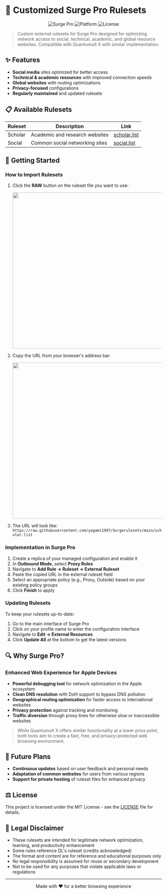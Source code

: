 # 🌊 Customized Surge Pro Rulesets

<div align="center">
  
![Surge Pro](https://img.shields.io/badge/Surge-Pro-blue)
![Platform](https://img.shields.io/badge/Platform-iOS%20%7C%20macOS-lightgrey)
![License](https://img.shields.io/badge/License-MIT-green)
  
</div>

> Custom external rulesets for Surge Pro designed for optimizing network access to social, technical, academic, and global resource websites. Compatible with Quantumult X with similar implementation.

## ✨ Features

- **Social media** sites optimized for better access
- **Technical & academic resources** with improved connection speeds
- **Global websites** with routing optimizations
- **Privacy-focused** configurations
- **Regularly maintained** and updated rulesets

## 📋 Available Rulesets

| Ruleset | Description | Link |
|---------|-------------|------|
| Scholar | Academic and research websites | [scholar.list](https://raw.githubusercontent.com/yagami1997/Surgerulesets/main/scholar.list) |
| Social | Common social networking sites | [social.list](https://raw.githubusercontent.com/yagami1997/Surgerulesets/main/social.list) |

## 🚀 Getting Started

### How to Import Rulesets

1. Click the **RAW** button on the ruleset file you want to use:

   <img src="https://user-images.githubusercontent.com/7695407/172099104-a37bc55c-43a7-4b36-b172-75365c7be558.png" width="500px" />

2. Copy the URL from your browser's address bar:

   <img src="https://user-images.githubusercontent.com/7695407/172099581-683d27df-f6d2-44cd-b40b-b762c0043bcb.png" width="500px" />

3. The URL will look like: `https://raw.githubusercontent.com/yagami1997/Surgerulesets/main/scholar.list`

### Implementation in Surge Pro

1. Create a replica of your managed configuration and enable it
2. In **Outbound Mode**, select **Proxy Rules**
3. Navigate to **Add Rule → Ruleset → External Ruleset**
4. Paste the copied URL in the external ruleset field
5. Select an appropriate policy (e.g., Proxy, Outside) based on your existing policy groups
6. Click **Finish** to apply

### Updating Rulesets

To keep your rulesets up-to-date:

1. Go to the main interface of Surge Pro
2. Click on your profile name to enter the configuration interface
3. Navigate to **Edit → External Resources**
4. Click **Update All** at the bottom to get the latest versions

## 🔍 Why Surge Pro?

### Enhanced Web Experience for Apple Devices

- **Powerful debugging tool** for network optimization in the Apple ecosystem
- **Clean DNS resolution** with DoH support to bypass DNS pollution
- **Geographical routing optimization** for faster access to international websites
- **Privacy protection** against tracking and monitoring
- **Traffic diversion** through proxy lines for otherwise slow or inaccessible websites

> While Quantumult X offers similar functionality at a lower price point, both tools aim to create a fast, free, and privacy-protected web browsing environment.

## 🔮 Future Plans

- **Continuous updates** based on user feedback and personal needs
- **Adaptation of common websites** for users from various regions
- **Support for private hosting** of ruleset files for enhanced privacy

## ⚖️ License

This project is licensed under the MIT License - see the [LICENSE](LICENSE) file for details.

## 📝 Legal Disclaimer

- These rulesets are intended for legitimate network optimization, learning, and productivity enhancement
- Some rules reference DL's ruleset (credits acknowledged)
- The format and content are for reference and educational purposes only
- No legal responsibility is assumed for reuse or secondary development
- Not to be used for any purposes that violate applicable laws or regulations

---

<div align="center">
  
Made with ❤️ for a better browsing experience

</div>
